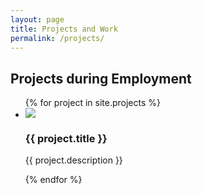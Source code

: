 ```yaml
---
layout: page
title: Projects and Work
permalink: /projects/
---
```


## Projects during Employment

<ul class="c-projectlist">
    {% for project in site.projects %}
        <li>
            <article class="c-projectcard">
                <img class="c-projectcard__banner" src="http://via.placeholder.com/350x150" />
                <h3 class="c-projectcard__title">{{ project.title }}</h3>
                <p class="c-projectcard__desc">{{ project.description }}</p>
            </article>
        </li>
    {% endfor %}
</ul>